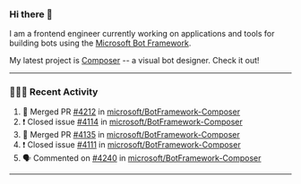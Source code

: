 ### Hi there 👋

I am a frontend engineer currently working on applications and tools for building bots using the [Microsoft Bot Framework](https://dev.botframework.com/).

My latest project is [Composer](https://github.com/microsoft/BotFramework-Composer) -- a visual bot designer. Check it out!

---

### 👨🏻‍💻 Recent Activity

<!--START_SECTION:activity-->
1. 🎉 Merged PR [#4212](https://github.com//microsoft/BotFramework-Composer/pull/4212) in [microsoft/BotFramework-Composer](https://github.com//microsoft/BotFramework-Composer)
2. ❗️ Closed issue [#4114](https://github.com//microsoft/BotFramework-Composer/issues/4114) in [microsoft/BotFramework-Composer](https://github.com//microsoft/BotFramework-Composer)
3. 🎉 Merged PR [#4135](https://github.com//microsoft/BotFramework-Composer/pull/4135) in [microsoft/BotFramework-Composer](https://github.com//microsoft/BotFramework-Composer)
4. ❗️ Closed issue [#4111](https://github.com//microsoft/BotFramework-Composer/issues/4111) in [microsoft/BotFramework-Composer](https://github.com//microsoft/BotFramework-Composer)
5. 🗣 Commented on [#4240](https://github.com//microsoft/BotFramework-Composer/issues/4240) in [microsoft/BotFramework-Composer](https://github.com//microsoft/BotFramework-Composer)
<!--END_SECTION:activity-->

---

<!--
**a-b-r-o-w-n/a-b-r-o-w-n** is a ✨ _special_ ✨ repository because its `README.md` (this file) appears on your GitHub profile.

Here are some ideas to get you started:

- 🔭 I’m currently working on ...
- 🌱 I’m currently learning ...
- 👯 I’m looking to collaborate on ...
- 🤔 I’m looking for help with ...
- 💬 Ask me about ...
- 📫 How to reach me: ...
- 😄 Pronouns: ...
- ⚡ Fun fact: ...
-->
